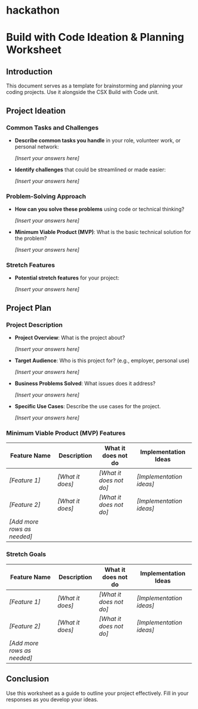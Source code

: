 # hackathon

# Build with Code Ideation & Planning Worksheet

## Introduction

This document serves as a template for brainstorming and planning your coding projects. Use it alongside the CSX Build with Code unit.

## Project Ideation

### Common Tasks and Challenges

- **Describe common tasks you handle** in your role, volunteer work, or personal network:

  _[Insert your answers here]_

- **Identify challenges** that could be streamlined or made easier:

  _[Insert your answers here]_

### Problem-Solving Approach

- **How can you solve these problems** using code or technical thinking?

  _[Insert your answers here]_

- **Minimum Viable Product (MVP)**: What is the basic technical solution for the problem?

  _[Insert your answers here]_

### Stretch Features

- **Potential stretch features** for your project:

  _[Insert your answers here]_

## Project Plan

### Project Description

- **Project Overview**: What is the project about?

  _[Insert your answers here]_

- **Target Audience**: Who is this project for? (e.g., employer, personal use)

  _[Insert your answers here]_

- **Business Problems Solved**: What issues does it address?

  _[Insert your answers here]_

- **Specific Use Cases**: Describe the use cases for the project.

  _[Insert your answers here]_

### Minimum Viable Product (MVP) Features

| Feature Name                | Description      | What it does not do     | Implementation Ideas     |
| --------------------------- | ---------------- | ----------------------- | ------------------------ |
| _[Feature 1]_               | _[What it does]_ | _[What it does not do]_ | _[Implementation ideas]_ |
| _[Feature 2]_               | _[What it does]_ | _[What it does not do]_ | _[Implementation ideas]_ |
| _[Add more rows as needed]_ |                  |                         |                          |

### Stretch Goals

| Feature Name                | Description      | What it does not do     | Implementation Ideas     |
| --------------------------- | ---------------- | ----------------------- | ------------------------ |
| _[Feature 1]_               | _[What it does]_ | _[What it does not do]_ | _[Implementation ideas]_ |
| _[Feature 2]_               | _[What it does]_ | _[What it does not do]_ | _[Implementation ideas]_ |
| _[Add more rows as needed]_ |                  |                         |                          |

## Conclusion

Use this worksheet as a guide to outline your project effectively. Fill in your responses as you develop your ideas.
